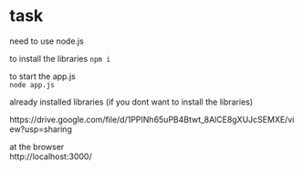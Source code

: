 # task
need to use node.js <br>

to install the libraries
<code>npm i</code><br>


to start the app.js<br>
<code>node app.js</code><br>

already installed libraries (if you dont want to install the libraries)<br>
<link>https://drive.google.com/file/d/1PPINh65uPB4Btwt_8AlCE8gXUJcSEMXE/view?usp=sharing<link>

at the browser <br>
http://localhost:3000/
